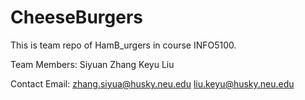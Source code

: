 # CheeseBurgers
This is team repo of HamB_urgers in course INFO5100.

Team Members:
Siyuan Zhang
Keyu Liu

Contact Email:
zhang.siyua@husky.neu.edu
liu.keyu@husky.neu.edu
